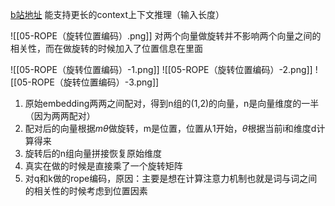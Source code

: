 [b站地址](https://www.bilibili.com/video/BV1ErPkeSEHn/?spm_id_from=333.337.search-card.all.click&vd_source=e4234f5ddbe45b813cf4296e06e14b9b)
能支持更长的context上下文推理（输入长度）

![[05-ROPE（旋转位置编码）.png]]
对两个向量做旋转并不影响两个向量之间的相关性，而在做旋转的时候加入了位置信息在里面

![[05-ROPE（旋转位置编码）-1.png]]
![[05-ROPE（旋转位置编码）-2.png]]
![[05-ROPE（旋转位置编码）-3.png]]
1. 原始embedding两两之间配对，得到n组的(1,2)的向量，n是向量维度的一半（因为两两配对）
2. 配对后的向量根据$m\theta$做旋转，m是位置，位置从1开始，$\theta$根据当前i和维度d计算得来
3. 旋转后的n组向量拼接恢复原始维度
4. 真实在做的时候是直接乘了一个旋转矩阵
5. 对q和k做的rope编码，原因：主要是想在计算注意力机制也就是词与词之间的相关性的时候考虑到位置因素